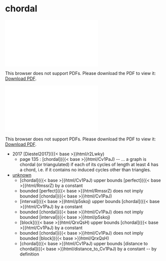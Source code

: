 # chordal




<object data="../local_Cv1PaJ.pdf" type="application/pdf" width="100%" height="480px"><embed src="../local_Cv1PaJ.pdf"><p>This browser does not support PDFs. Please download the PDF to view it: <a href="../local_Cv1PaJ.pdf">Download PDF</a>.</p></embed></object>


<object data="../inclusions_Cv1PaJ.pdf" type="application/pdf" width="100%" height="480px"><embed src="../inclusions_Cv1PaJ.pdf"><p>This browser does not support PDFs. Please download the PDF to view it: <a href="../inclusions_Cv1PaJ.pdf">Download PDF</a>.</p></embed></object>

* 2017 [Diestel2017]({{< base >}}html/r2Lwky)
    * page 135 : [chordal]({{< base >}}html/Cv1PaJ) -- ... a graph is chordal (or triangulated) if each of its cycles of length at least $4$ has a chord, i.e. if it contains no induced cycles other than triangles.
*  [unknown](#)
    * [chordal]({{< base >}}html/Cv1PaJ) upper bounds [perfect]({{< base >}}html/RmssrZ) by a constant
    * bounded [perfect]({{< base >}}html/RmssrZ) does not imply bounded [chordal]({{< base >}}html/Cv1PaJ)
    * [interval]({{< base >}}html/p5skoj) upper bounds [chordal]({{< base >}}html/Cv1PaJ) by a constant
    * bounded [chordal]({{< base >}}html/Cv1PaJ) does not imply bounded [interval]({{< base >}}html/p5skoj)
    * [block]({{< base >}}html/QrxQsH) upper bounds [chordal]({{< base >}}html/Cv1PaJ) by a constant
    * bounded [chordal]({{< base >}}html/Cv1PaJ) does not imply bounded [block]({{< base >}}html/QrxQsH)
    * [chordal]({{< base >}}html/Cv1PaJ) upper bounds [distance to chordal]({{< base >}}html/distance_to_Cv1PaJ) by a constant -- by definition